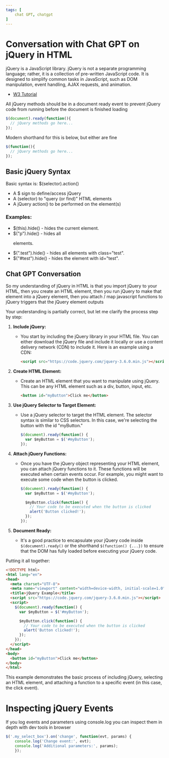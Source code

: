 ```yaml
---
tags: [
    chat GPT, chatgpt
]
---
```


# Conversation with Chat GPT on jQuery in HTML

jQuery is a JavaScript library. jQuery is not a separate programming language; rather, it is a collection of pre-written JavaScript code. It is designed to simplify common tasks in JavaScript, such as DOM manipulation, event handling, AJAX requests, and animation.

- [W3 Tutorial](https://www.w3schools.com/jquery/jquery_syntax.asp)

All jQuery methods should be in a document ready event to prevent jQuery code from running before the document is finished loading
```javascript
$(document).ready(function(){
  // jQuery methods go here...
});
```

Modern shorthand for this is below, but either are fine
```javascript
$(function(){
  // jQuery methods go here...
});
```

## Basic jQuery Syntax

Basic syntax is: $(selector).action()
- A $ sign to define/access jQuery
- A (selector) to "query (or find)" HTML elements
- A jQuery action() to be performed on the element(s)

### Examples:
- $(this).hide() - hides the current element.
- $("p").hide() - hides all <p> elements.
- $(".test").hide() - hides all elements with class="test".
- $("#test").hide() - hides the element with id="test".

## Chat GPT Conversation

So my understanding of jQuery in HTML is that you import jQuery to your HTML, then you create an HTML element, then you run jQuery to make that element into a jQuery element, then you attach / map javascript functions to jQuery triggers that the jQuery element outputs

Your understanding is partially correct, but let me clarify the process step by step:

1. **Include jQuery:**
   - You start by including the jQuery library in your HTML file. You can either download the jQuery file and include it locally or use a content delivery network (CDN) to include it. Here is an example using a CDN:

     ```html
     <script src="https://code.jquery.com/jquery-3.6.0.min.js"></script>
     ```

2. **Create HTML Element:**
   - Create an HTML element that you want to manipulate using jQuery. This can be any HTML element such as a div, button, input, etc.

     ```html
     <button id="myButton">Click me</button>
     ```

3. **Use jQuery Selector to Target Element:**
   - Use a jQuery selector to target the HTML element. The selector syntax is similar to CSS selectors. In this case, we're selecting the button with the id "myButton."

     ```javascript
     $(document).ready(function() {
       var $myButton = $('#myButton');
     });
     ```

4. **Attach jQuery Functions:**
   - Once you have the jQuery object representing your HTML element, you can attach jQuery functions to it. These functions will be executed when certain events occur. For example, you might want to execute some code when the button is clicked.

     ```javascript
     $(document).ready(function() {
       var $myButton = $('#myButton');

       $myButton.click(function() {
         // Your code to be executed when the button is clicked
         alert('Button clicked!');
       });
     });
     ```

5. **Document Ready:**
   - It's a good practice to encapsulate your jQuery code inside `$(document).ready()` or the shorthand `$(function() {...})` to ensure that the DOM has fully loaded before executing your jQuery code.

Putting it all together:

```html
<!DOCTYPE html>
<html lang="en">
<head>
  <meta charset="UTF-8">
  <meta name="viewport" content="width=device-width, initial-scale=1.0">
  <title>jQuery Example</title>
  <script src="https://code.jquery.com/jquery-3.6.0.min.js"></script>
  <script>
    $(document).ready(function() {
      var $myButton = $('#myButton');

      $myButton.click(function() {
        // Your code to be executed when the button is clicked
        alert('Button clicked!');
      });
    });
  </script>
</head>
<body>
  <button id="myButton">Click me</button>
</body>
</html>
```

This example demonstrates the basic process of including jQuery, selecting an HTML element, and attaching a function to a specific event (in this case, the click event).

# Inspecting jQuery Events

If you log events and parameters using console.log you can inspect them in depth with dev tools in browser

```javascript
$('.my_select_box').on('change', function(evt, params) {
    console.log('Change event:', evt);
    console.log('Additional parameters:', params);
    });
```